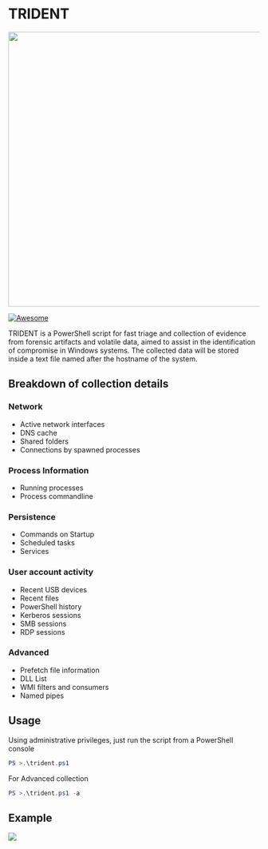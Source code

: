 # TRIDENT
<img src="https://raw.githubusercontent.com/nov3mb3r/trident/master/logo.PNG" width="550">


[![Awesome](https://awesome.re/badge.svg)](https://awesome.re)

TRIDENT is a PowerShell script for fast triage and collection of evidence from forensic artifacts and volatile data, aimed to assist in the identification of compromise in Windows systems. The collected data will be stored inside a text file named after the hostname of the system.

## Breakdown of collection details
### Network
- Active network interfaces
- DNS cache
- Shared folders
- Connections by spawned processes

### Process Information
- Running processes
- Process commandline

### Persistence
- Commands on Startup
- Scheduled tasks
- Services

### User account activity
- Recent USB devices
- Recent files
- PowerShell history
- Kerberos sessions
- SMB sessions
- RDP sessions

### Advanced
- Prefetch file information
- DLL List
- WMI filters and consumers
- Named pipes

## Usage
Using administrative privileges, just run the script from a PowerShell console
```powershell
PS >.\trident.ps1
```

For Advanced collection
```powershell
PS >.\trident.ps1 -a
```

## Example
![](https://raw.githubusercontent.com/nov3mb3r/trident/master/example.PNG)
